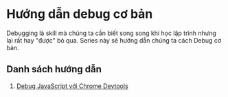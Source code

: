 # Hướng dẫn debug cơ bản

Debugging là skill mà chúng ta cần biết song song khi học lập trình nhưng lại rất hay "được" bỏ qua. Series này sẽ hướng dẫn chúng ta cách Debug cơ bản.

## Danh sách hướng dẫn

1. [Debug JavaScript với Chrome Devtools](./javascript-debugging-tutorial.md)